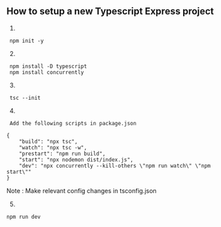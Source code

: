 ## How to setup a new Typescript Express project 

1.
```
 npm init -y

```

2.
```
 npm install -D typescript 
 npm install concurrently 

```
3.
```
 tsc --init 

``` 
4.
``` 
 Add the following scripts in package.json

{
    "build": "npx tsc",
    "watch": "npx tsc -w",
    "prestart": "npm run build",
    "start": "npx nodemon dist/index.js",
    "dev": "npx concurrently --kill-others \"npm run watch\" \"npm start\""
}

```

Note : Make relevant config changes in tsconfig.json

5.
``` 
npm run dev 

```
